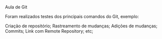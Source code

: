 Aula de Git

Foram realizados testes dos principais comandos do Git, exemplo:

Criação de repositório;
Rastreamento de mudanças;
Adições de mudanças;
Commits;
Link com Remote Repository;
etc;